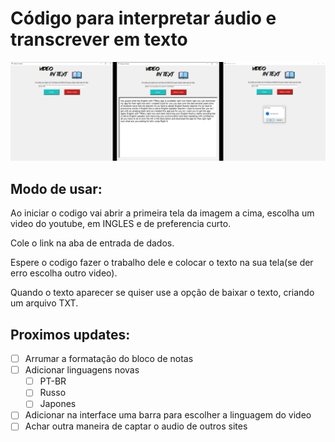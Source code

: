 # Código para interpretar áudio e transcrever em texto

<img src="images/telacompleta.png">
  
## Modo de usar:

Ao iniciar o codigo vai abrir a primeira tela da imagem a cima, escolha um video do youtube, em INGLES e de preferencia curto.

Cole o link na aba de entrada de dados.

Espere o codigo fazer o trabalho dele e colocar o texto na sua tela(se der erro escolha outro video).

Quando o texto aparecer se quiser use a opção de baixar o texto, criando um arquivo TXT.

## Proximos updates:

- [ ] Arrumar a formatação do bloco de notas 
- [ ] Adicionar linguagens novas 
    - [ ] PT-BR
    - [ ] Russo
    - [ ] Japones
- [ ] Adicionar na interface uma barra para escolher a linguagem do video
- [ ] Achar outra maneira de captar o audio de outros sites
